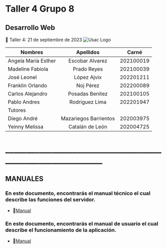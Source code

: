 # Taller 4 Grupo 8
## Desarrollo Web
:paperclip: Taller 4:   21 de septiembre de 2023
![Usac Logo](https://upload.wikimedia.org/wikipedia/commons/4/4a/Usac_logo.png)

<!-- TABLES -->
| Nombres              | Apellidos             |Carné       |
| -------------------- |:---------------------:| :---------:|
| Angela María Esther  | Escobar Alvarez       | 202100019  |
| Madeline Fabiola     | Prado Reyes           | 202100039  |
| José Leonel 	       | López Ajvix           | 202201211  |
| Franklin Orlando 	   | Noj Pérez             | 202200089  |
| Carlos Alejandro 	   | Posadas Benitez       | 202100105  |
| Pablo Andres  	     | Rodriguez Lima        | 202201947  |
|                            Tutores                        |
| Diego	André  	       | Mazariegos Barrientos | 202003975  |
| Yeinny Melissa       | Catalán de León       | 202004725  |
# ____________________________________________________________
## MANUALES 
### En este documento, encontrarás el manual técnico el cual describe las funciones del servidor.
- :file_folder:[Manual](Manual_Técnico_Taller4.pdf)
### En este documento, encontrarás el manual de usuario el cual describe el funcionamiento de la aplicación.
- :file_folder:[Manual](Manual_Informe3_Grupo8.pdf) 
